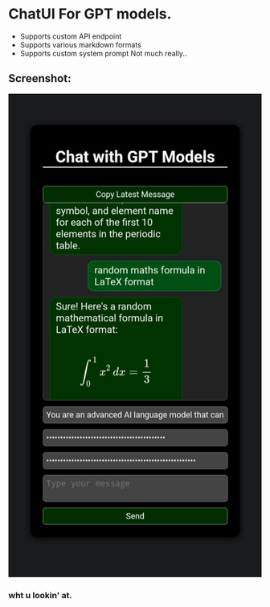 # ChatUI For GPT models.
- Supports custom API endpoint
- Supports various markdown formats
- Supports custom system prompt
  Not much really..

## Screenshot:

![Chatbot UI](./mobile.jpg)


### wht u lookin' at.
